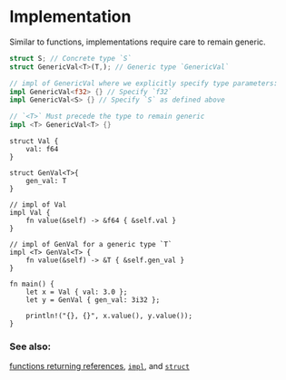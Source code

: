 # Implementation

Similar to functions, implementations require care to remain generic.

```rust
struct S; // Concrete type `S`
struct GenericVal<T>(T,); // Generic type `GenericVal`

// impl of GenericVal where we explicitly specify type parameters:
impl GenericVal<f32> {} // Specify `f32`
impl GenericVal<S> {} // Specify `S` as defined above

// `<T>` Must precede the type to remain generic
impl <T> GenericVal<T> {}
```

```rust,editable
struct Val {
    val: f64
}

struct GenVal<T>{
    gen_val: T
}

// impl of Val
impl Val {
    fn value(&self) -> &f64 { &self.val }
}

// impl of GenVal for a generic type `T`
impl <T> GenVal<T> {
    fn value(&self) -> &T { &self.gen_val }
}

fn main() {
    let x = Val { val: 3.0 };
    let y = GenVal { gen_val: 3i32 };
    
    println!("{}, {}", x.value(), y.value());
}
```

### See also:

[functions returning references][fn], [`impl`][methods], and [`struct`][structs]


[fn]: ../scope/lifetime/fn.md
[methods]: ../fn/methods.md
[specialization_plans]: https://blog.rust-lang.org/2015/05/11/traits.html#the-future
[structs]: ../custom_types/structs.md
